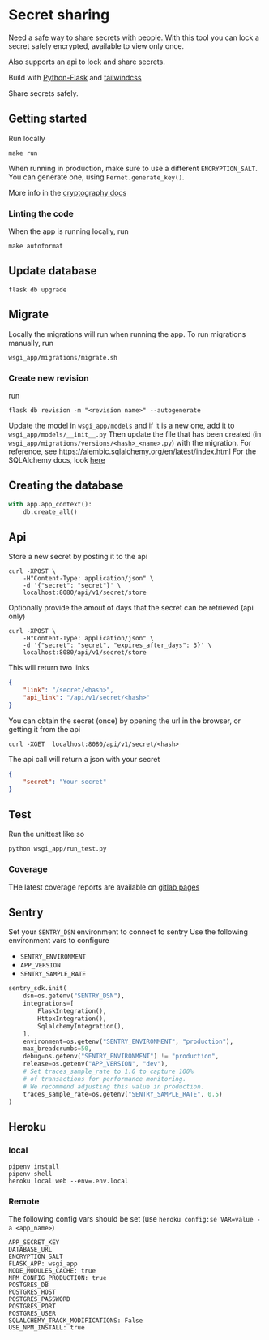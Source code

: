 # Secret sharing

Need a safe way to share secrets with people. With this tool you can lock a secret safely encrypted, available to
view only once.

Also supports an api to lock and share secrets.

Build with [Python-Flask](https://flask.palletsprojects.com/en/2.0.x/) and [tailwindcss](https://tailwindcss.com/)

Share secrets safely.

## Getting started

Run locally

    make run

When running in production, make sure to use a different `ENCRYPTION_SALT`. You can generate one, using
`Fernet.generate_key()`.

More info in the [cryptography docs](https://pypi.org/project/cryptography/)

### Linting the code

When the app is running locally, run

    make autoformat

## Update database

    flask db upgrade

## Migrate

Locally the migrations will run when running the app.
To run migrations manually, run

    wsgi_app/migrations/migrate.sh

### Create new revision

run

    flask db revision -m "<revision name>" --autogenerate

Update the model in `wsgi_app/models` and if it is a new one, add it to `wsgi_app/models/__init__.py`
Then update the file that has been created (in `wsgi_app/migrations/versions/<hash>_<name>.py`) with the migration. For reference, see https://alembic.sqlalchemy.org/en/latest/index.html
For the SQLAlchemy docs, look [here](https://docs.sqlalchemy.org/en/14/)


## Creating the database

```python
with app.app_context():
    db.create_all()
```

## Api

Store a new secret by posting it to the api

    curl -XPOST \
        -H"Content-Type: application/json" \
        -d '{"secret": "secret"}' \
        localhost:8080/api/v1/secret/store

Optionally provide the amout of days that the secret can be retrieved (api only)

    curl -XPOST \
        -H"Content-Type: application/json" \
        -d '{"secret": "secret", "expires_after_days": 3}' \
        localhost:8080/api/v1/secret/store

This will return two links

```json
{
    "link": "/secret/<hash>",
    "api_link": "/api/v1/secret/<hash>"
}
```

You can obtain the secret (once) by opening the url in the browser, or getting it from the api

    curl -XGET  localhost:8080/api/v1/secret/<hash>

The api call will return a json with your secret

```json
{
    "secret": "Your secret"
}
```

## Test

Run the unittest like so

    python wsgi_app/run_test.py

### Coverage

THe latest coverage reports are available on [gitlab pages](https://hwdegroot.gitlab.io/secret-sharing)

## Sentry

Set your `SENTRY_DSN` environment to connect to sentry
Use the following environment vars to configure

* `SENTRY_ENVIRONMENT`
* `APP_VERSION`
* `SENTRY_SAMPLE_RATE`

```python
sentry_sdk.init(
    dsn=os.getenv("SENTRY_DSN"),
    integrations=[
        FlaskIntegration(),
        HttpxIntegration(),
        SqlalchemyIntegration(),
    ],
    environment=os.getenv("SENTRY_ENVIRONMENT", "production"),
    max_breadcrumbs=50,
    debug=os.getenv("SENTRY_ENVIRONMENT") != "production",
    release=os.getenv("APP_VERSION", "dev"),
    # Set traces_sample_rate to 1.0 to capture 100%
    # of transactions for performance monitoring.
    # We recommend adjusting this value in production.
    traces_sample_rate=os.getenv("SENTRY_SAMPLE_RATE", 0.5)
)
```

## Heroku

### local

    pipenv install
    pipenv shell
    heroku local web --env=.env.local

### Remote

The following config vars should be set (use `heroku config:se VAR=value -a <app_name>`)

    APP_SECRET_KEY
    DATABASE_URL
    ENCRYPTION_SALT
    FLASK_APP: wsgi_app
    NODE_MODULES_CACHE: true
    NPM_CONFIG_PRODUCTION: true
    POSTGRES_DB
    POSTGRES_HOST
    POSTGRES_PASSWORD
    POSTGRES_PORT
    POSTGRES_USER
    SQLALCHEMY_TRACK_MODIFICATIONS: False
    USE_NPM_INSTALL: true
